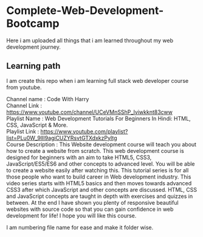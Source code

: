 # Complete-Web-Development-Bootcamp
Here i am uploaded all things that i am learned throughout my web development journey.

## Learning path

I am create this repo when i am learning full stack web developer course from youtube.    


Channel name : Code With Harry  
Channel Link : https://www.youtube.com/channel/UCeVMnSShP_Iviwkknt83cww   
Playlist Name : Web Development Tutorials For Beginners In Hindi: HTML, CSS, JavaScript & More.    
Playlist Link : https://www.youtube.com/playlist?list=PLu0W_9lII9agiCUZYRsvtGTXdxkzPyItg    
Course Description : This Website development course will teach you about how to create a website from scratch. This web development course is designed for beginners with an aim to take HTML5, CSS3, JavaScript/ES5/ES6 and other concepts to advanced level. You will be able to create a website easily after watching this. This tutorial series is for all those people who want to build career in Web development industry. This video series starts with HTML5 basics and then moves towards advanced CSS3 after which JavaScript and other concepts are discussed. HTML, CSS and JavaScript concepts are taught in depth with exercises and quizzes in between. At the end I have shown you plenty of responsive beautiful websites with source code so that you can gain confidence in web development for life! I hope you will like this course.    


I am numbering file name for ease and make it folder wise.   
